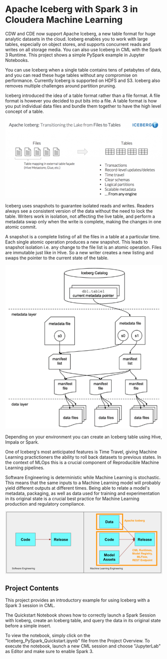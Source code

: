 # Apache Iceberg with Spark 3 in Cloudera Machine Learning

CDW and CDE now support Apache Iceberg, a new table format for huge analytic datasets in
the cloud. Iceberg enables you to work with large tables, especially on object stores, and
supports concurrent reads and writes on all storage media. You can also use Iceberg in CML
with the Spark 3 Runtime. This project shows a simple PySpark example in Jupyter Notebooks.

You can use Iceberg when a single
table contains tens of petabytes of data, and you can read these huge tables without any
compromise on performance. Currently Iceberg is supported on HDFS and S3. Iceberg also
removes multiple challenges around partition pruning.

Iceberg introduced the idea of a table format rather than a file format. 
A file format is however you decided to put bits into a file. 
A table format is how you put individual data files and bundle them together to have the high level concept of a table. 

![alt text](images/iceberg-files-to-tables.png)

Iceberg uses snapshots to guarantee isolated reads and writes. Readers always see a
consistent version of the data without the need to lock the table. Writers work in isolation, not
affecting the live table, and perform a metadata swap only when the write is complete, making
the changes in one atomic commit.

A snapshot is a complete listing of all the files in a table at a particular time. 
Each single atomic operation produces a new snapshot. This leads to snapshot isolation 
i.e. any change to the file list is an atomic operation.
Files are immutable just like in Hive. So a new writer creates a new listing 
and swaps the pointer to the current state of the table.

![alt text](images/ice-catalog.png)

Depending on your environment you can create an Iceberg table using Hive, Impala or Spark.

One of Iceberg's most anticipated features is Time Travel, giving Machine Learning practictioners 
the ability to roll back datasets to previous states. In the context of MLOps this is a crucial component 
of Reproducible Machine Learning pipelines.

Software Engineering is deterministic while Machine Learning is stochastic. This means that the same inputs
to a Machine Learning model will probably yield different outputs at different times. 
Being able to relate a model's metadata, packaging, as well as data used for training and experimentation 
in its original state is a crucial best practice for Machine Learning production and regulatory compliance. 

![alt text](images/ml-eng.png)


## Project Contents

This project provides an introductory example for using Iceberg with a Spark 3 session in CML. 

The Quickstart Notebook shows how to correctly launch a Spark Session with Iceberg, create an Iceberg table, 
and query the data in its original state before a simple insert.

To view the notebook, simply click on the "Iceberg_PySpark_Quickstart.ipynb" file from the Project Overview. 
To execute the notebook, launch a new CML session and choose "JupyterLab" as Editor and make sure to enable Spark 3. 

